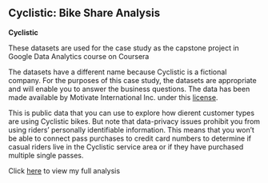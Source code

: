 
## Cyclistic: Bike Share Analysis 

**Cyclistic**

These datasets are used for the case study as the capstone project in Google Data Analytics course on Coursera

The datasets have a different name because Cyclistic is a fictional company. For the purposes of this case study, the datasets are appropriate and will enable you to answer the business questions. The data has been made available by Motivate International Inc. under this [license](https://ride.divvybikes.com/data-license-agreement).

This is public data that you can use to explore how dierent customer types are using Cyclistic bikes. But note that data-privacy issues prohibit you from using riders’ personally identifiable information. This means that you won’t be able to connect pass purchases to credit card numbers to determine if casual riders live in the Cyclistic service area or if they have purchased multiple single passes.

Click [here](https://github.com/SomonOlimzoda/CyclisticCaseStudy/blob/main/.md) to view my full analysis
